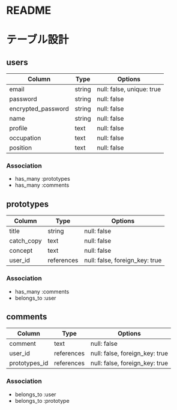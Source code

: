 # README
# テーブル設計

## users
| Column             | Type       | Options                        |
| ------------------ | ---------- | ------------------------------ |
| email              | string     | null: false, unique: true      |
| password           | string     | null: false                    |
| encrypted_password | string     | null: false                    |
| name               | string     | null: false                    |
| profile            | text       | null: false                    |
| occupation         | text       | null: false                    |
| position           | text       | null: false                    |

### Association
- has_many :prototypes
- has_many :comments

## prototypes
| Column             | Type       | Options                        |
| ------------------ | ---------- | ------------------------------ |
| title              | string     | null: false                    |
| catch_copy         | text       | null: false                    |
| concept            | text       | null: false                    |
| user_id            | references | null: false, foreign_key: true |

### Association
- has_many :comments
- belongs_to :user

## comments
| Column             | Type       | Options                        |
| ------------------ | ---------- | ------------------------------ |
| comment            | text       | null: false                    |
| user_id            | references | null: false, foreign_key: true |
| prototypes_id      | references | null: false, foreign_key: true |

### Association
- belongs_to :user
- belongs_to :prototype
